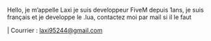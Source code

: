 Hello, je m’appelle Laxi je suis developpeur FiveM depuis 1ans, je suis français et je developpe le .lua, contactez moi par mail si il le faut 

| Courrier : laxi95244@gmail.com
